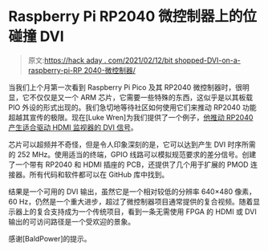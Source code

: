 # Raspberry Pi RP2040 微控制器上的位碰撞 DVI

> 原文:[https://hack aday . com/2021/02/12/bit shopped-DVI-on-a-raspberry-pi-RP 2040-微控制器/](https://hackaday.com/2021/02/12/bitbanged-dvi-on-a-raspberry-pi-rp2040-microcontroller/)

当我们上个月第一次看到 Raspberry Pi Pico 及其 RP2040 微控制器时，很明显，它不仅仅是又一个 ARM 芯片，它需要一些特殊的东西，这似乎是以其板载 PIO 外设的形式出现的。我们急切地等待社区如何使用它们来推动 RP2040 功能超越其宣传的极限。现在[Luke Wren]为我们提供了一个例子，[他推动 RP2040 产生适合驱动 HDMI 监视器的 DVI 信号](https://github.com/Wren6991/picodvi)。

芯片可以超频并不奇怪，但是令人印象深刻的是，它可以达到产生 DVI 时序所需的 252 MHz。使用适当的终端，GPIO 线路可以模拟规范要求的差分信号。创建了一个带有 RP2040 和 HDMI 插座的 PCB，还提供了几个用于扩展的 PMOD 连接器。所有代码和软件都可以在 GitHub 库中找到。

结果是一个可用的 DVI 输出，虽然它是一个相对较低的分辨率 640×480 像素，60 Hz，仍然是一个重大进步，超过了微控制器项目通常提供的复合视频。随着显示器上的复合支持成为一个传统项目，看到一条无需使用 FPGA 的 HDMI 或 DVI 输出的可访问路径是一个受欢迎的景象。

感谢[BaldPower]的提示。
